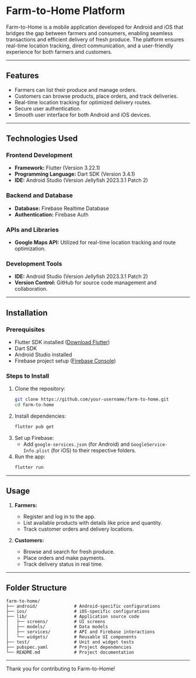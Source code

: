 # Farm-to-Home Platform

Farm-to-Home is a mobile application developed for Android and iOS that bridges the gap between farmers and consumers, enabling seamless transactions and efficient delivery of fresh produce. The platform ensures real-time location tracking, direct communication, and a user-friendly experience for both farmers and customers.

---

## **Features**
- Farmers can list their produce and manage orders.
- Customers can browse products, place orders, and track deliveries.
- Real-time location tracking for optimized delivery routes.
- Secure user authentication.
- Smooth user interface for both Android and iOS devices.

---

## **Technologies Used**

### **Frontend Development**
- **Framework:** Flutter (Version 3.22.1)
- **Programming Language:** Dart SDK (Version 3.4.1)
- **IDE:** Android Studio (Version Jellyfish 2023.3.1 Patch 2)

### **Backend and Database**
- **Database:** Firebase Realtime Database
- **Authentication:** Firebase Auth

### **APIs and Libraries**
- **Google Maps API:** Utilized for real-time location tracking and route optimization.

### **Development Tools**
- **IDE:** Android Studio (Version Jellyfish 2023.3.1 Patch 2)
- **Version Control:** GitHub for source code management and collaboration.

---

## **Installation**

### Prerequisites
- Flutter SDK installed ([Download Flutter](https://flutter.dev/docs/get-started/install))
- Dart SDK
- Android Studio installed
- Firebase project setup ([Firebase Console](https://console.firebase.google.com/))

### Steps to Install
1. Clone the repository:
   ```bash
   git clone https://github.com/your-username/farm-to-home.git
   cd farm-to-home
   ```
2. Install dependencies:
   ```bash
   flutter pub get
   ```
3. Set up Firebase:
   - Add `google-services.json` (for Android) and `GoogleService-Info.plist` (for iOS) to their respective folders.
4. Run the app:
   ```bash
   flutter run
   ```

---

## **Usage**
1. **Farmers:**
   - Register and log in to the app.
   - List available products with details like price and quantity.
   - Track customer orders and delivery locations.

2. **Customers:**
   - Browse and search for fresh produce.
   - Place orders and make payments.
   - Track delivery status in real time.

---

## **Folder Structure**
```
farm-to-home/
├── android/              # Android-specific configurations
├── ios/                  # iOS-specific configurations
├── lib/                  # Application source code
│   ├── screens/          # UI screens
│   ├── models/           # Data models
│   ├── services/         # API and Firebase interactions
│   └── widgets/          # Reusable UI components
├── test/                 # Unit and widget tests
├── pubspec.yaml          # Project dependencies
└── README.md             # Project documentation
```

---

Thank you for contributing to Farm-to-Home!
